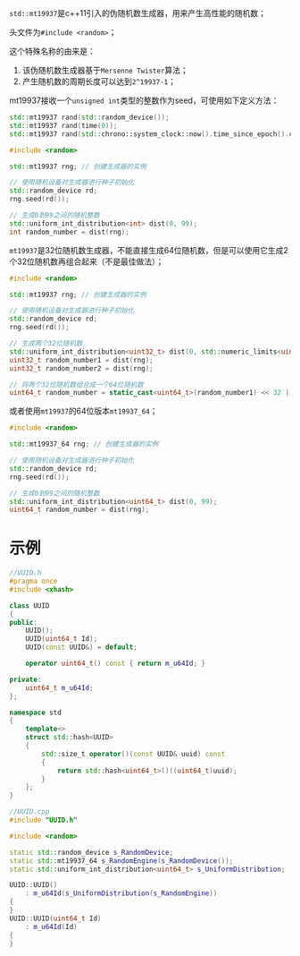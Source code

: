 `std::mt19937`是c++11引入的伪随机数生成器，用来产生高性能的随机数；

头文件为`#include <random>`；

这个特殊名称的由来是：
1. 该伪随机数生成器基于`Mersenne Twister`算法；
2. 产生随机数的周期长度可以达到`2^19937-1`；

mt19937接收一个`unsigned int`类型的整数作为seed，可使用如下定义方法：
```c++
std::mt19937 rand(std::random_device());
std::mt19937 rand(time(0));
std::mt19937 rand(std::chrono::system_clock::now().time_since_epoch().count());
```

```c++
#include <random>

std::mt19937 rng; // 创建生成器的实例

// 使用随机设备对生成器进行种子初始化
std::random_device rd;
rng.seed(rd());

// 生成0到99之间的随机整数
std::uniform_int_distribution<int> dist(0, 99);
int random_number = dist(rng);

```

`mt19937`是32位随机数生成器，不能直接生成64位随机数，但是可以使用它生成2个32位随机数再组合起来（不是最佳做法）；
```c++
#include <random>

std::mt19937 rng; // 创建生成器的实例

// 使用随机设备对生成器进行种子初始化
std::random_device rd;
rng.seed(rd());

// 生成两个32位随机数
std::uniform_int_distribution<uint32_t> dist(0, std::numeric_limits<uint32_t>::max());
uint32_t random_number1 = dist(rng);
uint32_t random_number2 = dist(rng);

// 将两个32位随机数组合成一个64位随机数
uint64_t random_number = static_cast<uint64_t>(random_number1) << 32 | random_number2;

```

或者使用`mt19937`的64位版本`mt19937_64`；
```c++
#include <random>

std::mt19937_64 rng; // 创建生成器的实例

// 使用随机设备对生成器进行种子初始化
std::random_device rd;
rng.seed(rd());

// 生成0到99之间的随机整数
std::uniform_int_distribution<uint64_t> dist(0, 99);
uint64_t random_number = dist(rng);
```

# 示例

```cpp
//UUID.h
#pragma once
#include <xhash>

class UUID
{
public:
	UUID();
	UUID(uint64_t Id);
	UUID(const UUID&) = default;

	operator uint64_t() const { return m_u64Id; }

private:
	uint64_t m_u64Id;
};

namespace std
{
	template<>
	struct std::hash<UUID>
	{
		std::size_t operator()(const UUID& uuid) const
		{
			return std::hash<uint64_t>()((uint64_t)uuid);
		}
	};
}
```

```cpp
//UUID.cpp
#include "UUID.h"

#include <random>

static std::random_device s_RandomDevice;
static std::mt19937_64 s_RandomEngine(s_RandomDevice());
static std::uniform_int_distribution<uint64_t> s_UniformDistribution;

UUID::UUID()
	: m_u64Id(s_UniformDistribution(s_RandomEngine))
{
}
UUID::UUID(uint64_t Id)
	: m_u64Id(Id)
{
}

```